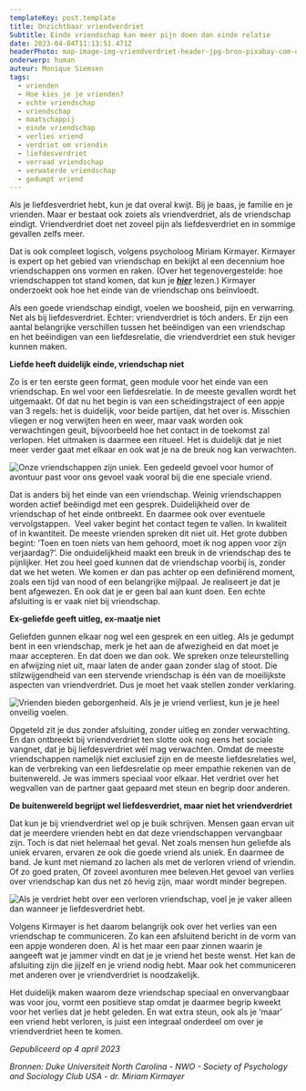 ```yaml
---
templateKey: post.template
title: Onzichtbaar vriendverdriet
Subtitle: Einde vriendschap kan meer pijn doen dan einde relatie
date: 2023-04-04T11:13:51.471Z
headerPhoto: map-image-img-vriendverdriet-header-jpg-bron-pixabay-com-onderschrift-vriendverdriet-header
onderwerp: human
auteur: Monique Siemsen
tags:
  - vrienden
  - Hoe kies je je vrienden?
  - echte vriendschap
  - vriendschap
  - maatschappij
  - einde vriendschap
  - verlies vriend
  - verdriet om vriendin
  - liefdesverdriet
  - verraad vriendschap
  - verwaterde vriendschap
  - gedumpt vriend
---
```

Als je liefdesverdriet hebt, kun je dat overal kwijt. Bij je baas, je familie en je vrienden. Maar er bestaat ook zoiets als vriendverdriet, als de vriendschap eindigt. Vriendverdriet doet net zoveel pijn als liefdesverdriet en in sommige gevallen zelfs meer.



Dat is ook compleet logisch, volgens psycholoog Miriam Kirmayer. Kirmayer is expert op het gebied van vriendschap en bekijkt al een decennium hoe vriendschappen ons vormen en raken. (Over het tegenovergestelde: hoe vriendschappen tot stand komen, dat kun je ***[hier](/de-makker-op-het-witte-paard-is-vriendschap-voorbestemd)*** lezen.) Kirmayer onderzoekt ook hoe het einde van de vriendschap ons beïnvloedt. 



Als een goede vriendschap eindigt, voelen we boosheid, pijn en verwarring. Net als bij liefdesverdriet. Echter: vriendverdriet is tóch anders. Er zijn een aantal belangrijke verschillen tussen het beëindigen van een vriendschap en het beëindigen van een liefdesrelatie, die vriendverdriet een stuk heviger kunnen maken.



**Liefde heeft duidelijk einde, vriendschap niet**

Zo is er ten eerste geen format, geen module voor het einde van een vriendschap. En wel voor een liefdesrelatie. In de meeste gevallen wordt het uitgemaakt. Of dat nu het begin is van een scheidingstraject of een appje van 3 regels: het is duidelijk, voor beide partijen, dat het over is. Misschien vliegen er nog verwijten heen en weer, maar vaak worden ook verwachtingen geuit, bijvoorbeeld hoe het contact in de toekomst zal verlopen. Het uitmaken is daarmee een ritueel. Het is duidelijk dat je niet meer verder gaat met elkaar en ook wat je na de breuk nog kan verwachten.

![Onze vriendschappen zijn uniek. Een gedeeld gevoel voor humor of avontuur past voor ons gevoel vaak vooral bij die ene speciale vriend.](/img/vriendverdriet-lachende-mannen.jpg "Pixabay.com")

Dat is anders bij het einde van een vriendschap. Weinig vriendschappen worden actief beëindigd met een gesprek. Duidelijkheid over de vriendschap of het einde ontbreekt. En daarmee ook over eventuele vervolgstappen.  Veel vaker begint het contact tegen te vallen. In kwaliteit of in kwantiteit. De meeste vrienden spreken dit niet uit. Het grote dubben begint: ‘Toen en toen niets van hem gehoord, moet ik nog appen voor zijn verjaardag?’. Die onduidelijkheid maakt een breuk in de vriendschap des te pijnlijker. Het zou heel goed kunnen dat de vriendschap voorbij is, zonder dat we het weten. We komen er dan pas achter op een definiërend moment, zoals een tijd van nood of een belangrijke mijlpaal. Je realiseert je dat je bent afgewezen. En ook dat je er geen bal aan kunt doen. Een echte afsluiting is er vaak niet bij vriendschap.



**Ex-geliefde geeft uitleg, ex-maatje niet**

Geliefden gunnen elkaar nog wel een gesprek en een uitleg. Als je gedumpt bent in een vriendschap, merk je het aan de afwezigheid en dat moet je maar accepteren. En dat doen we dan ook. We spreken onze teleurstelling en afwijzing niet uit, maar laten de ander gaan zonder slag of stoot. Die stilzwijgendheid van een stervende vriendschap is één van de moeilijkste aspecten van vriendverdriet. Dus je moet het vaak stellen zonder verklaring.

![Vrienden bieden geborgenheid. Als je je vriend verliest, kun je je heel onveilig voelen.](/img/vriendverdriet-5-meiden.jpg "Pixabay.com")

Opgeteld zit je dus zonder afsluiting, zonder uitleg en zonder verwachting. En dan ontbreekt bij vriendverdriet ten slotte ook nog eens het sociale vangnet, dat je bij liefdesverdriet wél mag verwachten. Omdat de meeste vriendschappen namelijk niet exclusief zijn en de meeste liefdesrelaties wel, kan de verbreking van een liefdesrelatie op meer empathie rekenen van de buitenwereld. Je was immers speciaal voor elkaar. Het verdriet over het wegvallen van de partner gaat gepaard met steun en begrip door anderen.



**De buitenwereld begrijpt wel liefdesverdriet, maar niet het vriendverdriet**

Dat kun je bij vriendverdriet wel op je buik schrijven. Mensen gaan ervan uit dat je meerdere vrienden hebt en dat deze vriendschappen vervangbaar zijn. Toch is dat niet helemaal het geval. Net zoals mensen hun geliefde als uniek ervaren, ervaren ze ook die goede vriend als uniek. En daarmee de band. Je kunt met niemand zo lachen als met de verloren vriend of vriendin. Of zo goed praten, Of zoveel avonturen mee beleven.Het gevoel van verlies over vriendschap kan dus net zó hevig zijn, maar wordt minder begrepen.

![Als je verdriet hebt over een verloren vriendschap, voel je je vaker alleen dan wanneer je liefdesverdriet hebt.](/img/vriendverdriet-alleen.jpg "Pixabay.com")

Volgens Kirmayer is het daarom belangrijk ook over het verlies van een vriendschap te communiceren. Zo kan een afsluitend bericht in de vorm van een appje wonderen doen. Al is het maar een paar zinnen waarin je aangeeft wat je jammer vindt en dat je je vriend het beste wenst. Het kan de afsluiting zijn die jijzelf en je vriend nodig hebt. Maar ook het communiceren met anderen over je vriendverdriet is noodzakelijk.



Het duidelijk maken waarom deze vriendschap speciaal en onvervangbaar was voor jou, vormt een positieve stap omdat je daarmee begrip kweekt voor het verlies dat je hebt geleden. En wat extra steun, ook als je ‘maar’ een vriend hebt verloren, is juist een integraal onderdeel om over je vriendverdriet heen te komen.



*Gepubliceerd op 4 april 2023*

*Bronnen: Duke Universiteit North Carolina - NWO - Society of Psychology and Sociology Club USA - dr. Miriam Kirmayer*